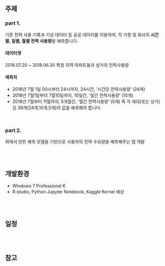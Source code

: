 ## 주제
### part 1.  <br>
기존 전력 사용 기록과 기상 데이터 등 공공 데이터를 이용하여, 각 가정 및 회사의 **시간별, 일별, 월별 전력 사용량**을 예측합니다. <br>
#### 데이터셋
2016.07.20 ~ 2018.06.30 특정 지역 아파트들과 상가의 전력사용량

#### 예측치
* 2018년 7월 1일 00시부터 24시까지, 24시간, ‘시간당 전력사용량’ (24게) 
* 2018년 7월1일부터 7월10일까지, 10일간, ‘일간 전력사용량’ (10개) 
* 2018년 7월부터 11월까지, 5개월간, ‘월간 전력사용량’ (5개)
즉 각 세대(또는 상가)당 39개(24개,10개,5개)의 값을 예측해야 합니다.

<br>

### part 2. <br>
위에서 만든 예측 모델을 기반으로 사용자의 전력 수요량을 예측해주는 앱 개발

<br><br>

## 개발환경
* Windows 7 Professional K
* R studio, Python Jupyter Notebook, Kaggle Kernel 예상

<br><br>

## 일정

<br><br>

## 참고








